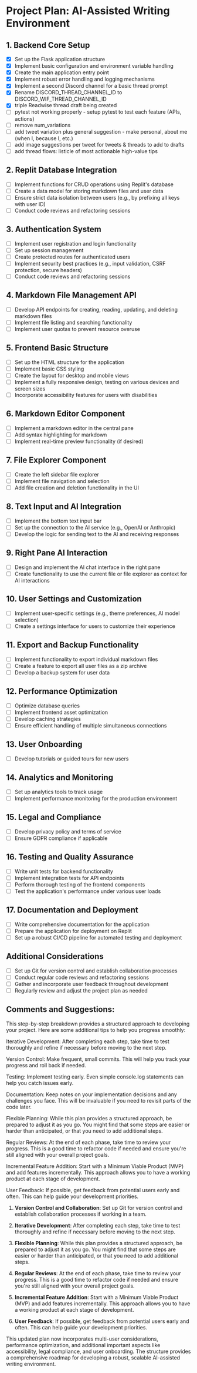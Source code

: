 # Project Plan: AI-Assisted Writing Environment

## 1. Backend Core Setup
- [x] Set up the Flask application structure
- [x] Implement basic configuration and environment variable handling
- [x] Create the main application entry point
- [x] Implement robust error handling and logging mechanisms
- [x] Implement a second Discord channel for a basic thread prompt
- [x] Rename DISCORD_THREAD_CHANNEL_ID to DISCORD_WIF_THREAD_CHANNEL_ID
- [x] triple Readwise thread draft being created
- [ ] pytest not working properly - setup pytest to test each feature (APIs, actions)
- [ ] remove num_variations
- [ ] add tweet variation plus general suggestion - make personal, about me (when I, because I, etc.)
- [ ] add image suggestions per tweet for tweets & threads to add to drafts
- [ ] add thread flows: listicle of most actionable high-value tips

## 2. Replit Database Integration
- [ ] Implement functions for CRUD operations using Replit's database
- [ ] Create a data model for storing markdown files and user data
- [ ] Ensure strict data isolation between users (e.g., by prefixing all keys with user ID)
- [ ] Conduct code reviews and refactoring sessions

## 3. Authentication System
- [ ] Implement user registration and login functionality
- [ ] Set up session management
- [ ] Create protected routes for authenticated users
- [ ] Implement security best practices (e.g., input validation, CSRF protection, secure headers)
- [ ] Conduct code reviews and refactoring sessions

## 4. Markdown File Management API
- [ ] Develop API endpoints for creating, reading, updating, and deleting markdown files
- [ ] Implement file listing and searching functionality
- [ ] Implement user quotas to prevent resource overuse

## 5. Frontend Basic Structure
- [ ] Set up the HTML structure for the application
- [ ] Implement basic CSS styling
- [ ] Create the layout for desktop and mobile views
- [ ] Implement a fully responsive design, testing on various devices and screen sizes
- [ ] Incorporate accessibility features for users with disabilities

## 6. Markdown Editor Component
- [ ] Implement a markdown editor in the central pane
- [ ] Add syntax highlighting for markdown
- [ ] Implement real-time preview functionality (if desired)

## 7. File Explorer Component
- [ ] Create the left sidebar file explorer
- [ ] Implement file navigation and selection
- [ ] Add file creation and deletion functionality in the UI

## 8. Text Input and AI Integration
- [ ] Implement the bottom text input bar
- [ ] Set up the connection to the AI service (e.g., OpenAI or Anthropic)
- [ ] Develop the logic for sending text to the AI and receiving responses

## 9. Right Pane AI Interaction
- [ ] Design and implement the AI chat interface in the right pane
- [ ] Create functionality to use the current file or file explorer as context for AI interactions

## 10. User Settings and Customization
- [ ] Implement user-specific settings (e.g., theme preferences, AI model selection)
- [ ] Create a settings interface for users to customize their experience

## 11. Export and Backup Functionality
- [ ] Implement functionality to export individual markdown files
- [ ] Create a feature to export all user files as a zip archive
- [ ] Develop a backup system for user data

## 12. Performance Optimization
- [ ] Optimize database queries
- [ ] Implement frontend asset optimization
- [ ] Develop caching strategies
- [ ] Ensure efficient handling of multiple simultaneous connections

## 13. User Onboarding
- [ ] Develop tutorials or guided tours for new users

## 14. Analytics and Monitoring
- [ ] Set up analytics tools to track usage
- [ ] Implement performance monitoring for the production environment

## 15. Legal and Compliance
- [ ] Develop privacy policy and terms of service
- [ ] Ensure GDPR compliance if applicable

## 16. Testing and Quality Assurance
- [ ] Write unit tests for backend functionality
- [ ] Implement integration tests for API endpoints
- [ ] Perform thorough testing of the frontend components
- [ ] Test the application's performance under various user loads

## 17. Documentation and Deployment
- [ ] Write comprehensive documentation for the application
- [ ] Prepare the application for deployment on Replit
- [ ] Set up a robust CI/CD pipeline for automated testing and deployment

## Additional Considerations

- [ ] Set up Git for version control and establish collaboration processes
- [ ] Conduct regular code reviews and refactoring sessions
- [ ] Gather and incorporate user feedback throughout development
- [ ] Regularly review and adjust the project plan as needed

## Comments and Suggestions:

This step-by-step breakdown provides a structured approach to developing your project. Here are some additional tips to help you progress smoothly:

Iterative Development: After completing each step, take time to test thoroughly and refine if necessary before moving to the next step.

Version Control: Make frequent, small commits. This will help you track your progress and roll back if needed.

Testing: Implement testing early. Even simple console.log statements can help you catch issues early.

Documentation: Keep notes on your implementation decisions and any challenges you face. This will be invaluable if you need to revisit parts of the code later.

Flexible Planning: While this plan provides a structured approach, be prepared to adjust it as you go. You might find that some steps are easier or harder than anticipated, or that you need to add additional steps.

Regular Reviews: At the end of each phase, take time to review your progress. This is a good time to refactor code if needed and ensure you're still aligned with your overall project goals.

Incremental Feature Addition: Start with a Minimum Viable Product (MVP) and add features incrementally. This approach allows you to have a working product at each stage of development.

User Feedback: If possible, get feedback from potential users early and often. This can help guide your development priorities.

1. **Version Control and Collaboration**: Set up Git for version control and establish collaboration processes if working in a team.

2. **Iterative Development**: After completing each step, take time to test thoroughly and refine if necessary before moving to the next step.

3. **Flexible Planning**: While this plan provides a structured approach, be prepared to adjust it as you go. You might find that some steps are easier or harder than anticipated, or that you need to add additional steps.

4. **Regular Reviews**: At the end of each phase, take time to review your progress. This is a good time to refactor code if needed and ensure you're still aligned with your overall project goals.

5. **Incremental Feature Addition**: Start with a Minimum Viable Product (MVP) and add features incrementally. This approach allows you to have a working product at each stage of development.

6. **User Feedback**: If possible, get feedback from potential users early and often. This can help guide your development priorities.

This updated plan now incorporates multi-user considerations, performance optimization, and additional important aspects like accessibility, legal compliance, and user onboarding. The structure provides a comprehensive roadmap for developing a robust, scalable AI-assisted writing environment.